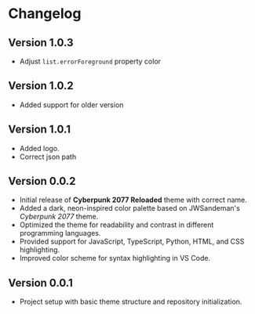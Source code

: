 # Changelog

## Version 1.0.3

- Adjust `list.errorForeground` property color

## Version 1.0.2

- Added support for older version

## Version 1.0.1

- Added logo.
- Correct json path

## Version 0.0.2

- Initial release of **Cyberpunk 2077 Reloaded** theme with correct name.
- Added a dark, neon-inspired color palette based on JWSandeman's *Cyberpunk 2077* theme.
- Optimized the theme for readability and contrast in different programming languages.
- Provided support for JavaScript, TypeScript, Python, HTML, and CSS highlighting.
- Improved color scheme for syntax highlighting in VS Code.
  
## Version 0.0.1

- Project setup with basic theme structure and repository initialization.
